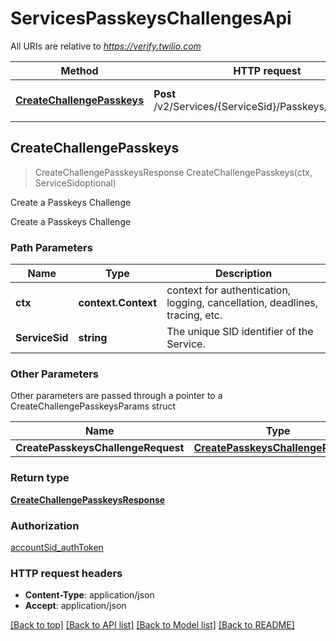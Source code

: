# ServicesPasskeysChallengesApi

All URIs are relative to *https://verify.twilio.com*

Method | HTTP request | Description
------------- | ------------- | -------------
[**CreateChallengePasskeys**](ServicesPasskeysChallengesApi.md#CreateChallengePasskeys) | **Post** /v2/Services/{ServiceSid}/Passkeys/Challenges | Create a Passkeys Challenge



## CreateChallengePasskeys

> CreateChallengePasskeysResponse CreateChallengePasskeys(ctx, ServiceSidoptional)

Create a Passkeys Challenge

Create a Passkeys Challenge

### Path Parameters


Name | Type | Description
------------- | ------------- | -------------
**ctx** | **context.Context** | context for authentication, logging, cancellation, deadlines, tracing, etc.
**ServiceSid** | **string** | The unique SID identifier of the Service.

### Other Parameters

Other parameters are passed through a pointer to a CreateChallengePasskeysParams struct


Name | Type | Description
------------- | ------------- | -------------
**CreatePasskeysChallengeRequest** | [**CreatePasskeysChallengeRequest**](CreatePasskeysChallengeRequest.md) | 

### Return type

[**CreateChallengePasskeysResponse**](CreateChallengePasskeys201Response.md)

### Authorization

[accountSid_authToken](../README.md#accountSid_authToken)

### HTTP request headers

- **Content-Type**: application/json
- **Accept**: application/json

[[Back to top]](#) [[Back to API list]](../README.md#documentation-for-api-endpoints)
[[Back to Model list]](../README.md#documentation-for-models)
[[Back to README]](../README.md)

